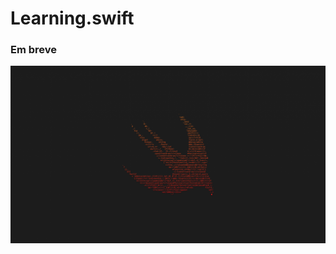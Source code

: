 # Learning.swift

### Em breve


![Swift Background](https://github.com/erickyamato/Learning.swift/blob/main/desktop-1920x1080.png)
